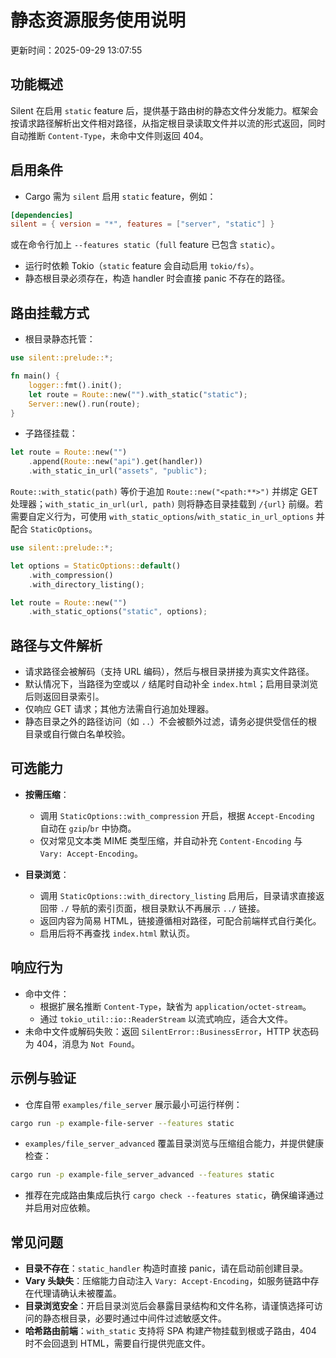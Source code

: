 # 静态资源服务使用说明

更新时间：2025-09-29 13:07:55

## 功能概述

Silent 在启用 `static` feature 后，提供基于路由树的静态文件分发能力。框架会按请求路径解析出文件相对路径，从指定根目录读取文件并以流的形式返回，同时自动推断 `Content-Type`，未命中文件则返回 404。

## 启用条件

- Cargo 需为 `silent` 启用 `static` feature，例如：

```toml
[dependencies]
silent = { version = "*", features = ["server", "static"] }
```

或在命令行加上 `--features static`（`full` feature 已包含 `static`）。
- 运行时依赖 Tokio（`static` feature 会自动启用 `tokio/fs`）。
- 静态根目录必须存在，构造 handler 时会直接 panic 不存在的路径。

## 路由挂载方式

- 根目录静态托管：

```rust
use silent::prelude::*;

fn main() {
    logger::fmt().init();
    let route = Route::new("").with_static("static");
    Server::new().run(route);
}
```

- 子路径挂载：

```rust
let route = Route::new("")
    .append(Route::new("api").get(handler))
    .with_static_in_url("assets", "public");
```

`Route::with_static(path)` 等价于追加 `Route::new("<path:**>")` 并绑定 GET 处理器；`with_static_in_url(url, path)` 则将静态目录挂载到 `/{url}` 前缀。若需要自定义行为，可使用 `with_static_options`/`with_static_in_url_options` 并配合 `StaticOptions`。

```rust
use silent::prelude::*;

let options = StaticOptions::default()
    .with_compression()
    .with_directory_listing();

let route = Route::new("")
    .with_static_options("static", options);
```

## 路径与文件解析

- 请求路径会被解码（支持 URL 编码），然后与根目录拼接为真实文件路径。
- 默认情况下，当路径为空或以 `/` 结尾时自动补全 `index.html`；启用目录浏览后则返回目录索引。
- 仅响应 GET 请求；其他方法需自行追加处理器。
- 静态目录之外的路径访问（如 `..`）不会被额外过滤，请务必提供受信任的根目录或自行做白名单校验。

## 可选能力

- **按需压缩**：
  - 调用 `StaticOptions::with_compression` 开启，根据 `Accept-Encoding` 自动在 `gzip`/`br` 中协商。
  - 仅对常见文本类 MIME 类型压缩，并自动补充 `Content-Encoding` 与 `Vary: Accept-Encoding`。

- **目录浏览**：
  - 调用 `StaticOptions::with_directory_listing` 启用后，目录请求直接返回带 `./` 导航的索引页面，根目录默认不再展示 `../` 链接。
  - 返回内容为简易 HTML，链接遵循相对路径，可配合前端样式自行美化。
  - 启用后将不再查找 `index.html` 默认页。

## 响应行为

- 命中文件：
  - 根据扩展名推断 `Content-Type`，缺省为 `application/octet-stream`。
  - 通过 `tokio_util::io::ReaderStream` 以流式响应，适合大文件。
- 未命中文件或解码失败：返回 `SilentError::BusinessError`，HTTP 状态码为 404，消息为 `Not Found`。

## 示例与验证

- 仓库自带 `examples/file_server` 展示最小可运行样例：

```bash
cargo run -p example-file-server --features static
```

- `examples/file_server_advanced` 覆盖目录浏览与压缩组合能力，并提供健康检查：

```bash
cargo run -p example-file_server_advanced --features static
```

- 推荐在完成路由集成后执行 `cargo check --features static`，确保编译通过并启用对应依赖。

## 常见问题

- **目录不存在**：`static_handler` 构造时直接 panic，请在启动前创建目录。
- **Vary 头缺失**：压缩能力自动注入 `Vary: Accept-Encoding`，如服务链路中存在代理请确认未被覆盖。
- **目录浏览安全**：开启目录浏览后会暴露目录结构和文件名称，请谨慎选择可访问的静态根目录，必要时通过中间件过滤敏感文件。
- **哈希路由前端**：`with_static` 支持将 SPA 构建产物挂载到根或子路由，404 时不会回退到 HTML，需要自行提供兜底文件。
